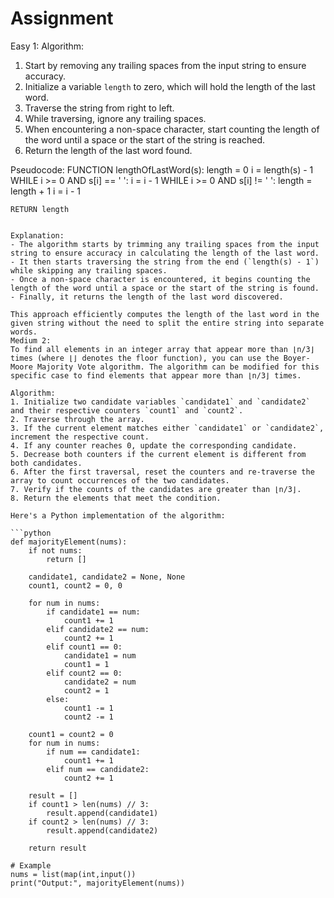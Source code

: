# Assignment
Easy 1:
Algorithm:
1. Start by removing any trailing spaces from the input string to ensure accuracy.
2. Initialize a variable `length` to zero, which will hold the length of the last word.
3. Traverse the string from right to left.
4. While traversing, ignore any trailing spaces.
5. When encountering a non-space character, start counting the length of the word until a space or the start of the string is reached.
6. Return the length of the last word found.

Pseudocode:
FUNCTION lengthOfLastWord(s):
    length = 0
    i = length(s) - 1 
    WHILE i >= 0 AND s[i] == ' ':
        i = i - 1
    WHILE i >= 0 AND s[i] != ' ':
        length = length + 1
        i = i - 1

    RETURN length
```

Explanation:
- The algorithm starts by trimming any trailing spaces from the input string to ensure accuracy in calculating the length of the last word.
- It then starts traversing the string from the end (`length(s) - 1`) while skipping any trailing spaces.
- Once a non-space character is encountered, it begins counting the length of the word until a space or the start of the string is found.
- Finally, it returns the length of the last word discovered.

This approach efficiently computes the length of the last word in the given string without the need to split the entire string into separate words.
Medium 2: 
To find all elements in an integer array that appear more than ⌊n/3⌋ times (where ⌊⌋ denotes the floor function), you can use the Boyer-Moore Majority Vote algorithm. The algorithm can be modified for this specific case to find elements that appear more than ⌊n/3⌋ times.

Algorithm:
1. Initialize two candidate variables `candidate1` and `candidate2` and their respective counters `count1` and `count2`.
2. Traverse through the array.
3. If the current element matches either `candidate1` or `candidate2`, increment the respective count.
4. If any counter reaches 0, update the corresponding candidate.
5. Decrease both counters if the current element is different from both candidates.
6. After the first traversal, reset the counters and re-traverse the array to count occurrences of the two candidates.
7. Verify if the counts of the candidates are greater than ⌊n/3⌋.
8. Return the elements that meet the condition.

Here's a Python implementation of the algorithm:

```python
def majorityElement(nums):
    if not nums:
        return []

    candidate1, candidate2 = None, None
    count1, count2 = 0, 0

    for num in nums:
        if candidate1 == num:
            count1 += 1
        elif candidate2 == num:
            count2 += 1
        elif count1 == 0:
            candidate1 = num
            count1 = 1
        elif count2 == 0:
            candidate2 = num
            count2 = 1
        else:
            count1 -= 1
            count2 -= 1

    count1 = count2 = 0
    for num in nums:
        if num == candidate1:
            count1 += 1
        elif num == candidate2:
            count2 += 1

    result = []
    if count1 > len(nums) // 3:
        result.append(candidate1)
    if count2 > len(nums) // 3:
        result.append(candidate2)

    return result

# Example
nums = list(map(int,input())
print("Output:", majorityElement(nums)) 
```
